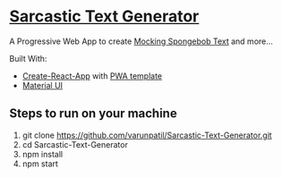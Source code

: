 # [Sarcastic Text Generator](https://varunpatil.github.io/Sarcastic-Text-Generator/)

A Progressive Web App to create [Mocking Spongebob Text](https://nymag.com/intelligencer/2017/05/what-is-the-mocking-spongebob-capitalized-letters-chicken-meme.html) and more...

Built With:

- [Create-React-App](https://github.com/facebook/create-react-app) with [PWA template](https://github.com/facebook/create-react-app/blob/master/docusaurus/docs/making-a-progressive-web-app.md)
- [Material UI](https://github.com/mui-org/material-ui)

## Steps to run on your machine

1. git clone https://github.com/varunpatil/Sarcastic-Text-Generator.git
2. cd Sarcastic-Text-Generator
3. npm install
4. npm start
